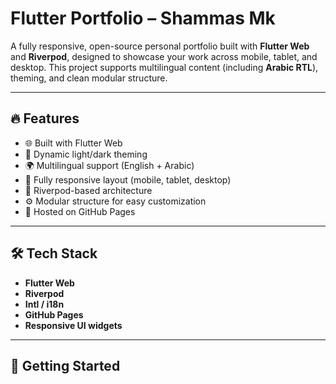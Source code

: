 
# Flutter Portfolio – Shammas Mk

A fully responsive, open-source personal portfolio built with **Flutter Web** and **Riverpod**, designed to showcase your work across mobile, tablet, and desktop. This project supports multilingual content (including **Arabic RTL**), theming, and clean modular structure.

---

## 🔥 Features

- 🌐 Built with Flutter Web
- 🎨 Dynamic light/dark theming
- 🌍 Multilingual support (English + Arabic)
- 📱 Fully responsive layout (mobile, tablet, desktop)
- 🧩 Riverpod-based architecture
- ⚙️ Modular structure for easy customization
- 🚀 Hosted on GitHub Pages

---


## 🛠 Tech Stack

- **Flutter Web**
- **Riverpod**
- **Intl / i18n**
- **GitHub Pages**
- **Responsive UI widgets**

---

## 🚀 Getting Started

